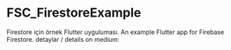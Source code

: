 # FSC_FirestoreExample
Firestore için örnek Flutter uyguluması. An example Flutter app for Firebase Firestore. detaylar / details on medium: 
